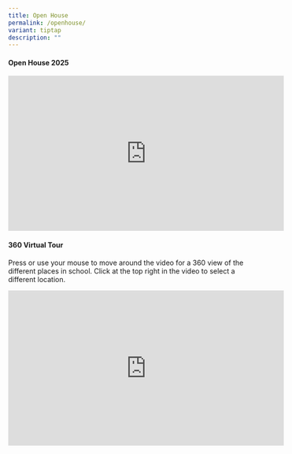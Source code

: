 ```yaml
---
title: Open House
permalink: /openhouse/
variant: tiptap
description: ""
---
```

<h4>Open House 2025</h4>
<div class="iframe-wrapper">
<iframe height="315" width="560" allowfullscreen="true" frameborder="0" src="https://www.youtube.com/embed/Mg48D7slZ04?si=9SkgKBV6pBBxHiBX"></iframe>
</div>
<h4>360 Virtual Tour</h4>
<p>Press or use your mouse to move around the video for a 360 view of the
different places in school. Click at the top right in the video to select
a different location.</p>
<div class="iframe-wrapper">
<iframe height="315" width="560" allowfullscreen="true" frameborder="0" src="https://www.youtube.com/embed/videoseries?si=zmbtmKDYRTsAli1z&amp;list=PL6RLG2Hx94QXkiRDtKbfv9-bGnSaK3f5D"></iframe>
</div>
<p></p>